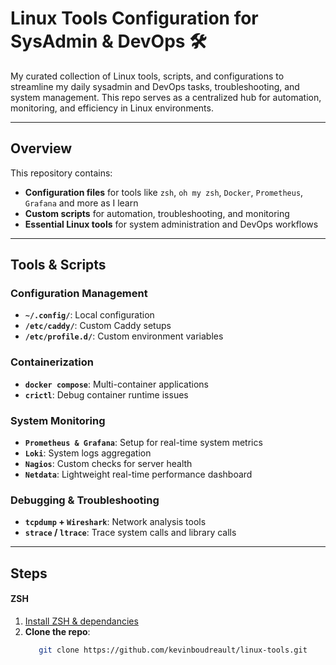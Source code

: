 # Linux Tools Configuration for SysAdmin & DevOps 🛠️

My curated collection of Linux tools, scripts, and configurations to streamline my daily sysadmin and DevOps tasks, troubleshooting, and system management. This repo serves as a centralized hub for automation, monitoring, and efficiency in Linux environments.

---


## Overview

This repository contains:

- **Configuration files** for tools like `zsh`, `oh my zsh`, `Docker`, `Prometheus`, `Grafana` and more as I learn
- **Custom scripts** for automation, troubleshooting, and monitoring
- **Essential Linux tools** for system administration and DevOps workflows

---


## Tools & Scripts

### Configuration Management
- **`~/.config/`**: Local configuration
- **`/etc/caddy/`**: Custom Caddy setups
- **`/etc/profile.d/`**: Custom environment variables

### Containerization
- **`docker compose`**: Multi-container applications
- **`crictl`**: Debug container runtime issues

### System Monitoring
- **`Prometheus & Grafana`**: Setup for real-time system metrics
- **`Loki`**: System logs aggregation
- **`Nagios`**: Custom checks for server health
- **`Netdata`**: Lightweight real-time performance dashboard

### Debugging & Troubleshooting
- **`tcpdump` + `Wireshark`**: Network analysis tools
- **`strace` / `ltrace`**: Trace system calls and library calls

---


## Steps

#### ZSH
1. [Install ZSH & dependancies](https://github.com/ohmyzsh/ohmyzsh/wiki/Installing-ZSH)
2. **Clone the repo**:
   ```bash
      git clone https://github.com/kevinboudreault/linux-tools.git
   ```
